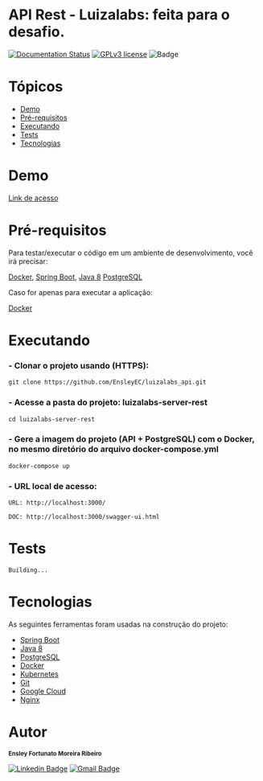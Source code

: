 # API Rest - Luizalabs: feita para o desafio.

[![Documentation Status](https://readthedocs.org/projects/ansicolortags/badge/?version=latest)](https://github.com/EnsleyEC/luizalabs_api/tree/master/docs/api)
[![GPLv3 license](https://img.shields.io/badge/License-GPLv3-blue.svg)](http://perso.crans.org/besson/LICENSE.html)
![Badge](https://img.shields.io/static/v1?label=status&message=working&color=4CC61E)

# Tópicos

<!--ts-->
   * [Demo](#Demo)
   * [Pré-requisitos](#Pré-requisitos)
   * [Executando](#Executando)
   * [Tests](#Tests)
   * [Tecnologias](#Tecnologias)
<!--te-->

# Demo

<a href="">Link de acesso</a>

# Pré-requisitos

Para testar/executar o código em um ambiente de desenvolvimento, você irá precisar:

<a href="https://www.docker.com/"> Docker</a>,
<a href="https://spring.io/projects/spring-boot"> Spring Boot</a>,
<a href="https://www.oracle.com/java/technologies/javase/javase-jdk8-downloads.html"> Java 8</a>
<a href="https://www.postgresql.org/">PostgreSQL</a>

Caso for apenas para executar a aplicação:

<a href="https://www.docker.com/"> Docker</a>

# Executando


### - Clonar o projeto usando (HTTPS):

    git clone https://github.com/EnsleyEC/luizalabs_api.git

### - Acesse a pasta do projeto: luizalabs-server-rest

    cd luizalabs-server-rest

### - Gere a imagem do projeto (API + PostgreSQL) com o Docker, no mesmo diretório do arquivo docker-compose.yml

    docker-compose up

### - URL local de acesso:

    URL: http://localhost:3000/

    DOC: http://localhost:3000/swagger-ui.html

# Tests

    Building...

# Tecnologias

As seguintes ferramentas foram usadas na construção do projeto:

- [Spring Boot](https://spring.io/projects/spring-boot)
- [Java 8](https://www.oracle.com/java/technologies/javase/javase-jdk8-downloads.html)
- [PostgreSQL](https://www.postgresql.org//)
- [Docker](https://www.docker.com/)
- [Kubernetes](https://kubernetes.io/)
- [Git](https://git-scm.com/)
- [Google Cloud](https://cloud.google.com/)
- [Nginx](https://www.nginx.com/)

# Autor

<sub><b>Ensley Fortunato Moreira Ribeiro </b></sub></a>

[![Linkedin Badge](https://img.shields.io/badge/-Ensley-blue?style=flat-square&logo=Linkedin&logoColor=white&link=https://www.linkedin.com/in/tgmarinho/)](https://www.linkedin.com/in/ensley-ribeiro-37b293126/) 
[![Gmail Badge](https://img.shields.io/badge/-ensleyfmr@gmail.com-c14438?style=flat-square&logo=Gmail&logoColor=white&link=mailto:ensleyfmr@gmail.com)](mailto:ensleyfmr@gmail.com)